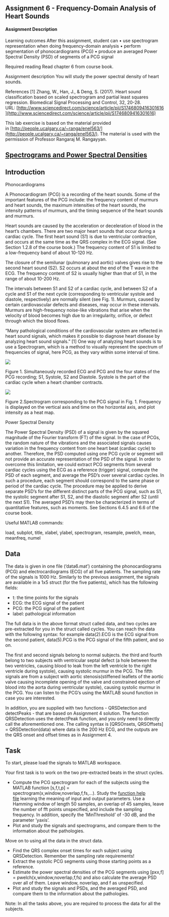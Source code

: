 ## **Assignment 6 - Frequency-Domain Analysis of Heart Sounds**
#### **Assignment Description**
Learning outcomes After this assignment, student can • use spectrogram representation when doing frequency-domain analysis • perform segmentation of phonocardiograms (PCG) • produce an averaged Power Spectral Density (PSD) of segments of a PCG signal

Required reading Read chapter 6 from course book.

Assignment description You will study the power spectral density of heart sounds.

References [1] Zhang, W., Han, J., & Deng, S. (2017). Heart sound classification based on scaled spectrogram and partial least squares regression. Biomedical Signal Processing and Control, 32, 20-28. URL: [http://www.sciencedirect.com/science/article/pii/S1746809416301616](http://www.sciencedirect.com/science/article/pii/S1746809416301616)

This lab exercise is based on the material provided in [http://people.ucalgary.ca/~ranga/enel563/](http://people.ucalgary.ca/~ranga/enel563/). The material is used with the permission of Professor Rangaraj M. Rangayyan.

## [Spectrograms and Power Spectral Densities](https://grader.mathworks.com/courses/91023-521273s-biosignal-processing-i-online-labs-autumn-2022/assignments/244188-assignment-6-frequency-domain-analysis-of-heart-sounds/problems/869113-spectrograms-and-power-spectral-densities)
## Introduction

Phonocardiograms

A Phonocardiogram (PCG) is a recording of the heart sounds. Some of the important features of the PCG include: the frequency content of murmurs and heart sounds, the maximum intensities of the heart sounds, the intensity patterns of murmurs, and the timing sequence of the heart sounds and murmurs.

Heart sounds are caused by the acceleration or deceleration of blood in the heart’s chambers. There are two major heart sounds that occur during a cardiac cycle. The first heart sound (S1) is due to ventricular contraction, and occurs at the same time as the QRS complex in the ECG signal. (See Section 1.2.8 of the course book.) The frequency content of S1 is limited to a low-frequency band of about 10-120 Hz.

The closure of the semilunar (pulmonary and aortic) valves gives rise to the second heart sound (S2). S2 occurs at about the end of the T wave in the ECG. The frequency content of S2 is usually higher than that of S1, in the range of about 10-200 Hz.

The intervals between S1 and S2 of a cardiac cycle, and between S2 of a cycle and S1 of the next cycle (corresponding to ventricular systole and diastole, respectively) are normally silent (see Fig. 1). Murmurs, caused by certain cardiovascular defects and diseases, may occur in these intervals. Murmurs are high-frequency noise-like vibrations that arise when the velocity of blood becomes high due to an irregularity, orifice, or defect through which the blood flows.

“Many pathological conditions of the cardiovascular system are reflected in heart sound signals, which makes it possible to diagnose heart disease by analyzing heart sound signals.” [1] One way of analyzing heart sounds is to use a Spectrogram, which is a method to visually represent the spectrum of frequencies of signal, here PCG, as they vary within some interval of time.

![](https://lcms-files.mathworks.com/content/images/663a5f70-47a1-44fc-baac-a5e904eeaa09.png)

Figure 1. Simultaneously recorded ECG and PCG and the four states of the PCG recording; S1, Systole, S2 and Diastole. Systole is the part of the cardiac cycle when a heart chamber contracts.

![](https://lcms-files.mathworks.com/content/images/b192ffe6-315d-4c9d-8700-30c8a21853f7.png)

Figure 2.Spectrogram corresponding to the PCG signal in Fig. 1. Frequency is displayed on the vertical axis and time on the horizontal axis, and plot intensity as a heat map.

Power Spectral Density

The Power Spectral Density (PSD) of a signal is given by the squared magnitude of the Fourier transform (FT) of the signal. In the case of PCGs, the random nature of the vibrations and the associated signals causes variation in the frequency content from one heart beat (cardiac cycle) to another. Therefore, the PSD computed using one PCG cycle or segment will not provide an accurate representation of the PSD of the signal. In order to overcome this limitation, we could extract PCG segments from several cardiac cycles using the ECG as a reference (trigger) signal, compute the PSD of each segment, and average the PSD’s over several cardiac cycles. In such a procedure, each segment should correspond to the same phase or period of the cardiac cycle. The procedure may be applied to derive separate PSD’s for the different distinct parts of the PCG signal, such as S1, the systolic segment after S1, S2, and the diastolic segment after S2 (until the next S1). The averaged PSD’s may then be characterized in terms of quantitative features, such as moments. See Sections 6.4.5 and 6.6 of the course book.

Useful MATLAB commands:

load, subplot, title, xlabel, ylabel, spectrogram, resample, pwelch, mean, meanfreq, numel

## Data

The data is given in one file (‘data6.mat’) containing the phonocardiograms (PCG) and electrocardiograms (ECG) of all five patients. The sampling rate of the signals is 1000 Hz. Similarly to the previous assignment, the signals are available in a 1x5 struct (for the five patients), which has the following fields:

-   t: the time points for the signals
-   ECG: the ECG signal of the patient
-   PCG: the PCG signal of the patient
-   label: pathological information

The full data is in the above format struct called data, and two cycles are pre-extracted for you in the struct called cycles. You can reach the data with the following syntax: for example data(2).ECG is the ECG signal from the second patient, data(5).PCG is the PCG signal of the fifth patient, and so on.

The first and second signals belong to normal subjects. the third and fourth belong to two subjects with ventricular septal defect (a hole between the two ventricles, causing blood to leak from the left ventricle to the right ventricle during systole), causing systolic murmur in the PCG. The fifth signals are from a subject with aortic stenosis(stiffened leaflets of the aortic valve causing incomplete opening of the valve and constrained ejection of blood into the aorta during ventricular systole), causing systolic murmur in the PCG. You can listen to the PCG’s using the MATLAB sound function in case you are interested.

In addition, you are supplied with two functions - QRSDetection and detectPeaks - that are based on Assignment 4 solution. The function QRSDetection uses the detectPeak function, and you only need to directly call the aforementioned one. The calling syntax is [QRSOnsets, QRSOffsets] = QRSDetection(data) where data is the 200 Hz ECG, and the outputs are the QRS onset and offset times as in Assignment 4.

## Task

To start, please load the signals to MATLAB workspace.

Your first task is to work on the two pre-extracted beats in the struct cycles.

-   Compute the PCG spectrogram for each of the subjects using the MATLAB function [s,f,t,p] = spectrogram(x,window,noverlap,f,fs,...). Study the [function help file](https://se.mathworks.com/help/signal/ref/spectrogram.html) learning the meaning of input and output parameters. Use a Hamming window of length 50 samples, an overlap of 45 samples, leave the number of fft points unspecified, and include the sampling frequency. In addition, specify the ’MinThreshold’ of -30 dB, and the parameter ’yaxis’.
-   Plot and study the signals and spectrograms, and compare them to the information about the pathologies.

Move on to using all the data in the struct data.

-   Find the QRS complex onset times for each subject using QRSDetection. Remember the sampling rate requirements!
-   Extract the systolic PCG segments using those starting points as a reference.
-   Estimate the power spectral densities of the PCG segments using [pxx,f] = pwelch(x,window,noverlap,f,fs) and also calculate the average PSD over all of them. Leave window, noverlap, and f as unspecified.
-   Plot and study the signals and PSDs, and the averaged PSD, and compare them to the information about the pathologies.

Note: In all the tasks above, you are required to process the data for all the subjects.